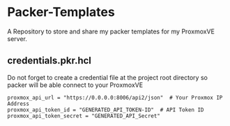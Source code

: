 # Packer-Templates

A Repository to store and share my packer templates for my ProxmoxVE server. 

## credentials.pkr.hcl

Do not forget to create a credential file at the project root directory so packer will be able connect to your ProxmoxVE


```hcl
proxmox_api_url = "https://0.0.0.0:8006/api2/json"  # Your Proxmox IP Address
proxmox_api_token_id = "GENERATED_API_TOKEN-ID"  # API Token ID
proxmox_api_token_secret = "GENERATED_API_Secret"

```
